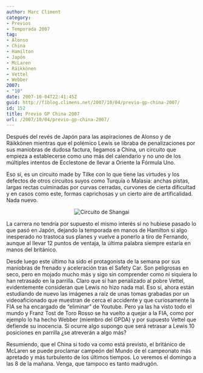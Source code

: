 ```yaml
---
author: Marc Climent
category:
- Previos
- Temporada 2007
tag:
- Alonso
- China
- Hamilton
- Japón
- McLaren
- Räikkönen
- Vettel
- Webber
2007:
- "10"
date: 2007-10-04T22:41:45Z
guid: http://f1blog.climens.net/2007/10/04/previo-gp-china-2007/
id: 152
title: Previo GP China 2007
url: /2007/10/04/previo-gp-china-2007/
---
```


Después del revés de Japón para las aspiraciones de Alonso y de Räikkönen mientras que el polémico Lewis se libraba de penalizaciones por sus maniobras de dudosa factura, llegamos a China, un circuito que empieza a establecerse como uno más del calendario y no uno de los múltiples intentos de Ecclestone de llevar a Oriente la Fórmula Uno.

Eso sí, es un circuito made by Tilke con lo que tiene las virtudes y los defectos de otros circuitos suyos como Turquía o Malasia: anchas pistas, largas rectas culminadas por curvas cerradas, curvones de cierta dificultad y en casos como este, formas caprichosas y un cierto aire de artificalidad. Nada nuevo.

<p align="center">
  <img src="http://f1blog.climens.net/files/2007/10/china071.png" alt="Circuito de Shangai" />
</p>

La carrera no tendría por supuesto el mismo interés si no hubiese pasado lo que pasó en Japón, dejando la temporada en manos de Hamilton si algo inesperado no trastoca sus planes y vuelve a ponerlo a tiro de Fernando, aunque al llevar 12 puntos de ventaja, la última palabra siempre estaría en manos del británico.

Desde luego este último ha sido el protagonista de la semana por sus maniobras de frenado y aceleración tras el Safety Car. Son peligrosas en seco, pero en mojado mucho más y sigo sin comprender como ni siquiera lo han retrasado en la parrilla. Claro que si han penalizado al pobre Vettel, evidentemente consideran que Lewis no hizo nada mal. Eso sí, ahora están estudiando de nuevo las imágenes a raíz de unas tomas grabadas por un videoaficionado que muestran de cerca el accidente y que curiosamente la FIA se ha encargado de &#8220;eliminar&#8221; de Youtube. Pero ya las ha visto todo el mundo y Franz Tost de Toro Rosso se ha vuelto a quejar a la FIA, como por ejemplo lo ha hecho Webber (miembro del GPDA) y por supuesto Vettel que defiende su inocencia. Si ocurre algo supongo que será retrasar a Lewis 10 posiciones en parrilla ¿se atreverán a algo más?

Resumiendo, que el China si todo va como está previsto, el británico de McLaren se puede proclamar campeón del Mundo de el campeonato más apretado y más turbulento de los últimos tiempos. Lo veremos el domingo a las 8 de la mañana. Venga, que tampoco es tanto madrugón.